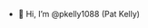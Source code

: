 - 👋 Hi, I’m @pkelly1088 (Pat Kelly)

<!---
pkelly1088/pkelly1088 is a ✨ special ✨ repository because its `README.md` (this file) appears on your GitHub profile.
You can click the Preview link to take a look at your changes.
--->
